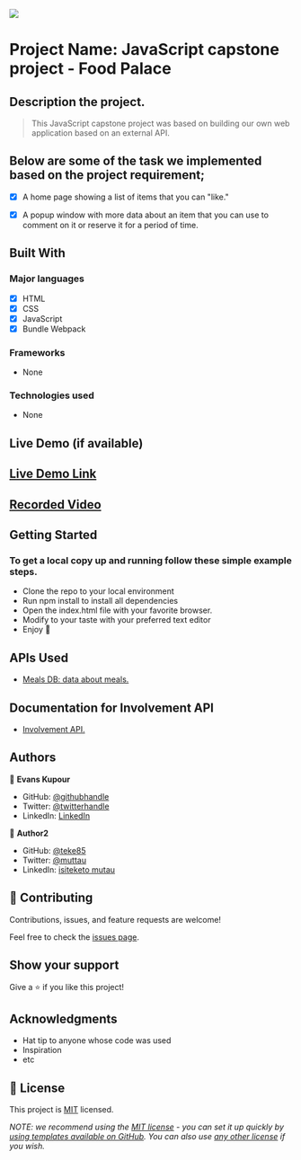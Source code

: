 ![](https://img.shields.io/badge/Microverse-blueviolet)

# Project Name: JavaScript capstone project - Food Palace

## Description the project.
> This JavaScript capstone project was based on building our own web application based on an external API.

## Below are some of the task we implemented based on the project requirement;
- [x] A home page showing a list of items that you can "like."
- [x] A popup window with more data about an item that you can use to comment on it or reserve it   for a period of time.


## Built With

### Major languages
- [x] HTML
- [x] CSS
- [x] JavaScript
- [x] Bundle Webpack

### Frameworks
- None
### Technologies used
- None
## Live Demo (if available)

## [Live Demo Link](https://doheera-kosi.github.io/Food-Palace/dist/)

## [Recorded Video](https://drive.google.com/file/d/1cV0b2Cw-4z50xmHE8tuCtcjFJZ-775b2/view?usp=sharing)


## Getting Started

### To get a local copy up and running follow these simple example steps.

- Clone the repo to your local environment
- Run npm install to install all dependencies
- Open the index.html file with your favorite browser.
- Modify to your taste with your preferred text editor
- Enjoy 🤗

## APIs Used
- [Meals DB: data about meals.](https://www.themealdb.com/api.php)
## Documentation for Involvement API
- [Involvement API.](https://www.notion.so/microverse/Involvement-API-869e60b5ad104603aa6db59e08150270)



## Authors

👤 **Evans Kupour**

- GitHub: [@githubhandle](https://github.com/Doheera-kosi/)
- Twitter: [@twitterhandle](https://twitter.com/KupourE)
- LinkedIn: [LinkedIn](https://www.linkedin.com/in/evans-kupour-1879421a3/)

👤 **Author2**

- GitHub: [@teke85](https://github.com/teke85)
- Twitter: [@muttau](https://twitter.com/muttau)
- LinkedIn: [isiteketo mutau](https://www.linkedin.com/in/isiteketo-mutau-736894241/)


## 🤝 Contributing

Contributions, issues, and feature requests are welcome!

Feel free to check the [issues page](../../issues/).

## Show your support

Give a ⭐️ if you like this project!

## Acknowledgments

- Hat tip to anyone whose code was used
- Inspiration
- etc

## 📝 License

This project is [MIT](./LICENSE) licensed.

_NOTE: we recommend using the [MIT license](https://choosealicense.com/licenses/mit/) - you can set it up quickly by [using templates available on GitHub](https://docs.github.com/en/communities/setting-up-your-project-for-healthy-contributions/adding-a-license-to-a-repository). You can also use [any other license](https://choosealicense.com/licenses/) if you wish._


